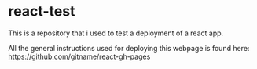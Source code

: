 # react-test

This is a repository that i used to test a deployment of a react app.

All the general instructions used for deploying this webpage is found here: https://github.com/gitname/react-gh-pages


